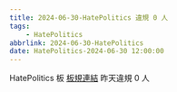 ```yaml
---
title: 2024-06-30-HatePolitics 違規 0 人
tags:
    - HatePolitics
abbrlink: 2024-06-30-HatePolitics
date: HatePolitics-2024-06-30 12:00:00
---
```

HatePolitics 板 [板規連結](https://www.ptt.cc/bbs/HatePolitics/M.1617115262.A.D60.html)
昨天違規 0 人
